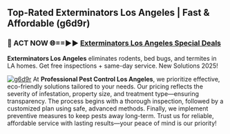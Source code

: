 ## Top-Rated Exterminators Los Angeles | Fast & Affordable (g6d9r)

<h3>🐜 ACT NOW 🌐==►► <a href="https://tinyurl.com/yc7vsfwc" rel="nofollow">Exterminators Los Angeles Special Deals</a></h3>

**Exterminators Los Angeles** eliminates rodents, bed bugs, and termites in LA homes. Get free inspections + same-day service. New Solutions 2025!

[![g6d9r](https://i.imgur.com/1VzRXn8.jpeg)](https://tinyurl.com/yc7vsfwc)
At **Professional Pest Control Los Angeles**, we prioritize effective, eco-friendly solutions tailored to your needs. Our pricing reflects the severity of infestation, property size, and treatment type—ensuring transparency. The process begins with a thorough inspection, followed by a customized plan using safe, advanced methods. Finally, we implement preventive measures to keep pests away long-term. Trust us for reliable, affordable service with lasting results—your peace of mind is our priority!